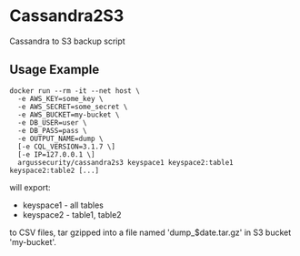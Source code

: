 # Cassandra2S3

Cassandra to S3 backup script


## Usage Example

```
docker run --rm -it --net host \
  -e AWS_KEY=some_key \
  -e AWS_SECRET=some_secret \
  -e AWS_BUCKET=my-bucket \
  -e DB_USER=user \
  -e DB_PASS=pass \
  -e OUTPUT_NAME=dump \
  [-e CQL_VERSION=3.1.7 \]
  [-e IP=127.0.0.1 \]
  argussecurity/cassandra2s3 keyspace1 keyspace2:table1 keyspace2:table2 [...]
```

will export:

* keyspace1 - all tables
* keyspace2 - table1, table2

to CSV files, tar gzipped into a file named 'dump_$date.tar.gz' in S3 bucket 'my-bucket'.
